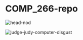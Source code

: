 # COMP_266-repo

![head-nod](https://github.com/Jessch10/COMP_266-repo/assets/169975542/42c57c2e-52b7-4774-a71c-faa0b1dc2c45)


![judge-judy-computer-disgust](https://github.com/Jessch10/COMP_266-repo/assets/169975542/3adaaf35-8bc2-4670-b7cb-2f3a4d7cb3f5)

